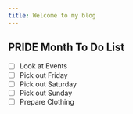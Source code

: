 ```yaml
---
title: Welcome to my blog
---
```

## PRIDE Month To Do List
- [ ] Look at Events
- [ ] Pick out Friday
- [ ] Pick out Saturday
- [ ] Pick out Sunday
- [ ] Prepare Clothing

